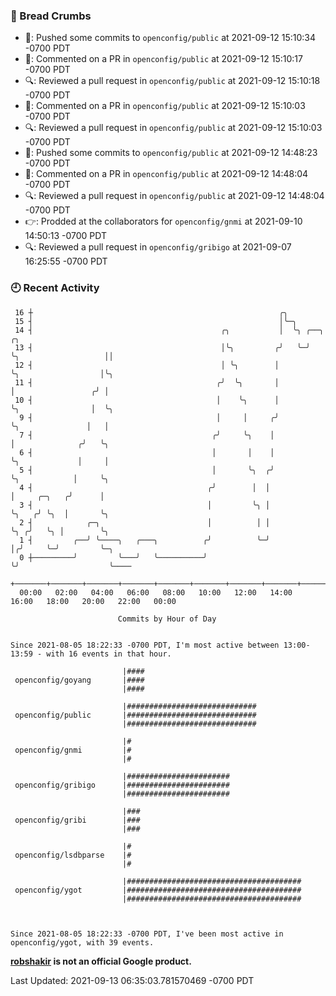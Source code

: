 ### 🍞 Bread Crumbs

 * 🚢: Pushed some commits to `openconfig/public` at 2021-09-12 15:10:34 -0700 PDT
 * 💬: Commented on a PR in  `openconfig/public` at 2021-09-12 15:10:17 -0700 PDT
 * 🔍: Reviewed a pull request in  `openconfig/public` at 2021-09-12 15:10:18 -0700 PDT
 * 💬: Commented on a PR in  `openconfig/public` at 2021-09-12 15:10:03 -0700 PDT
 * 🔍: Reviewed a pull request in  `openconfig/public` at 2021-09-12 15:10:03 -0700 PDT
 * 🚢: Pushed some commits to `openconfig/public` at 2021-09-12 14:48:23 -0700 PDT
 * 💬: Commented on a PR in  `openconfig/public` at 2021-09-12 14:48:04 -0700 PDT
 * 🔍: Reviewed a pull request in  `openconfig/public` at 2021-09-12 14:48:04 -0700 PDT
 * 👉: Prodded at the collaborators for `openconfig/gnmi` at 2021-09-10 14:50:13 -0700 PDT
 * 🔍: Reviewed a pull request in  `openconfig/gribigo` at 2021-09-07 16:25:55 -0700 PDT

### 🕘 Recent Activity
```
 16 ┼                                                       ╭╮
 15 ┤                                                       │╰─╮
 14 ┤                                          ╭╮           │  ╰╮ ╭──╮                    ╭╮
 13 ┤                                          │╰╮         ╭╯   ╰─╯  ╰╮                   ││
 12 ┤                                          │ ╰╮        │          ╰╮                  │╰╮
 11 ┤                                         ╭╯  ╰╮       │           │                 ╭╯ │
 10 ┤                                         │    ╰╮      │           ╰╮                │  ╰╮
  9 ┤                                         │     │     ╭╯            ╰╮               │   │
  7 ┤                                        ╭╯     ╰╮    │              │              ╭╯   ╰╮
  6 ┤                                        │       │    │              ╰╮             │     │
  5 ┤                                        │       ╰╮  ╭╯               ╰╮            │     ╰╮
  4 ┤                                       ╭╯        │  │                 │     ╭─╮   ╭╯      │
  3 ┤                                       │         ╰╮ │                 ╰╮   ╭╯ ╰╮  │       ╰╮
  2 ┤            ╭─╮                        │          │ │                  ╰╮ ╭╯   ╰╮ │        ╰╮
  1 ┤         ╭──╯ ╰────╮   ╭───╮          ╭╯          ╰─╯                   │╭╯     ╰─╯         ╰─╮
  0 ┼─────────╯         ╰───╯   ╰──────────╯                                 ╰╯                    ╰────
    +───────+───────+───────+───────+───────+───────+───────+───────+───────+───────+───────+───────+────
  00:00   02:00   04:00   06:00   08:00   10:00   12:00   14:00   16:00   18:00   20:00   22:00   00:00   

						Commits by Hour of Day


Since 2021-08-05 18:22:33 -0700 PDT, I'm most active between 13:00-13:59 - with 16 events in that hour.

```



```
                         |####
 openconfig/goyang       |####
                         |####

                         |#############################
 openconfig/public       |#############################
                         |#############################

                         |#
 openconfig/gnmi         |#
                         |#

                         |#######################
 openconfig/gribigo      |#######################
                         |#######################

                         |###
 openconfig/gribi        |###
                         |###

                         |#
 openconfig/lsdbparse    |#
                         |#

                         |#######################################
 openconfig/ygot         |#######################################
                         |#######################################



Since 2021-08-05 18:22:33 -0700 PDT, I've been most active in openconfig/ygot, with 39 events.

```
**[robshakir](mailto:robjs@google.com) is not an official Google product.**  


Last Updated: 2021-09-13 06:35:03.781570469 -0700 PDT
